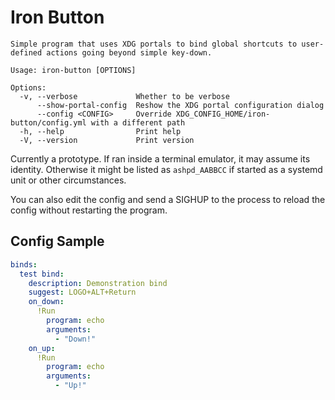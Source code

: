 # Iron Button

```
Simple program that uses XDG portals to bind global shortcuts to user-defined actions going beyond simple key-down.

Usage: iron-button [OPTIONS]

Options:
  -v, --verbose             Whether to be verbose
      --show-portal-config  Reshow the XDG portal configuration dialog
      --config <CONFIG>     Override XDG_CONFIG_HOME/iron-button/config.yml with a different path
  -h, --help                Print help
  -V, --version             Print version
```

Currently a prototype. If ran inside a terminal emulator, it may assume its identity. Otherwise it might be listed as `ashpd_AABBCC` if started as a systemd unit or other circumstances.

You can also edit the config and send a SIGHUP to the process to reload the config without restarting the program.

## Config Sample

```yml
binds:
  test bind:
    description: Demonstration bind
    suggest: LOGO+ALT+Return
    on_down:
      !Run
        program: echo
        arguments:
          - "Down!"
    on_up:
      !Run
        program: echo
        arguments:
          - "Up!"
```
